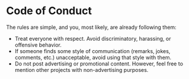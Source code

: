 # Code of Conduct

The rules are simple, and you, most likely, are already following them:
- Treat everyone with respect. Avoid discriminatory, harassing, or offensive behavior.
- If someone finds some style of communication (remarks, jokes, comments, etc.) unacceptable, avoid using that style with them.
- Do not post advertising or promotional content. However, feel free to mention other projects with non-advertising purposes.
